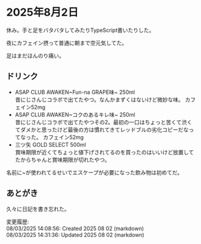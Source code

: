 # 2025年8月2日

休み。手と足をバタバタしてみたりTypeScript書いたりした。

夜にカフェイン摂って普通に朝まで空元気してた。

足はまだほんのり痛い。

## ドリンク

- ASAP CLUB AWAKEN\~Fun-na GRAPE味\~ 250ml  
昔にじさんじコラボで出てたやつ。なんかまずくはないけど微妙な味。
カフェイン52mg
- ASAP CLUB AWAKEN\~コクのあるキレ味\~ 250ml  
昔にじさんじコラボで出てたやつその2。最初の一口はちょっと苦くて渋くてダメかと思ったけど最後の方は慣れてきてレッドブルの劣化コピーだなってなった。
カフェイン52mg
- 三ツ矢 GOLD SELECT 500ml  
賞味期限が近くてちょっと値下げされてるのを買ったのはいいけど放置してたからちゃんと賞味期限が切れたやつ。

名前に\~が使われてるせいでエスケープが必要になった飲み物は初めてだ。

## あとがき

久々に日記を書き忘れた。

変更履歴:  
08/03/2025 14:08:56: Created 2025 08 02 (markdown)  
08/03/2025 14:31:36: Updated 2025 08 02 (markdown)  
